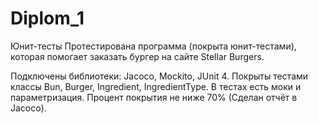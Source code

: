 # Diplom_1
Юнит-тесты
Протестирована программа (покрыта юнит-тестами), которая помогает заказать бургер на сайте Stellar Burgers.

Подключены библиотеки: Jacoco, Mockito, JUnit 4.
Покрыты тестами классы Bun, Burger, Ingredient, IngredientType. В тестах есть моки и параметризация.
Процент покрытия не ниже 70% (Сделан отчёт в Jacoco).